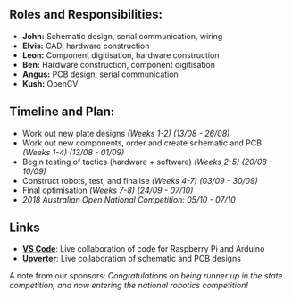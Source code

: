 ## Roles and Responsibilities:
- **John:** Schematic design, serial communication, wiring
- **Elvis:** CAD, hardware construction
- **Leon:** Component digitisation, hardware construction
- **Ben:** Hardware construction, component digitisation
- **Angus:** PCB design, serial communication
- **Kush:** OpenCV

## Timeline and Plan:
- Work out new plate designs _(Weeks 1-2) (13/08 - 26/08)_
- Work out new components, order and create schematic and PCB _(Weeks 1-4) (13/08 - 01/09)_
- Begin testing of tactics (hardware + software) _(Weeks 2-5) (20/08 - 10/09)_
- Construct robots, test, and finalise _(Weeks 4-7) (03/09 - 30/09)_
- Final optimisation _(Weeks 7-8) (24/09 - 07/10)_
- _2018 Australian Open National Competition: 05/10 - 07/10_

## Links
- **[VS Code](https://www.google.com)**: Live collaboration of code for Raspberry Pi and Arduino
- **[Upverter](https://upverter.com/Phobots/f1d2b6a10bcaeffc/Soccer-Bot/)**: Live collaboration of schematic and PCB designs


A note from our sponsors: _Congratulations on being runner up in the state competition, and now entering the national robotics competition!_
